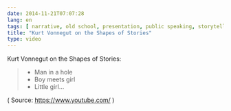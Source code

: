 ```yaml
---
date: 2014-11-21T07:07:28
lang: en
tags: [ narrative, old school, presentation, public speaking, storytelling, style ]
title: "Kurt Vonnegut on the Shapes of Stories"
type: video
---
```


Kurt Vonnegut on the Shapes of Stories:

> -   Man in a hole
> -   Boy meets girl
> -   Little girl...

( Source: <https://www.youtube.com/> )
